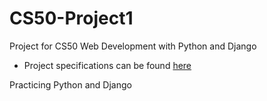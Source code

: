 # CS50-Project1

Project for CS50 Web Development with Python and Django
- Project specifications can be found [here](https://cs50.harvard.edu/web/2020/projects/1/wiki/#:~:text=that%20displays%20the%20contents%20of%20that%20encyclopedia%20entry)

Practicing Python and Django

